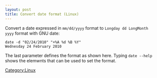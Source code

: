 ```yaml
---
layout: post 
title: Convert date format (Linux)
---
```


Convert a date expressed in `mm/dd/yyyy` format to
`Longday dd LongMonth yyyy` format with GNU date:

    date -d "02/24/2010" "+%A %d %B %Y"
    Wednesday 24 February 2010

The last parameter defines the format as shown here. Typing
`date --help` shows the elemwnts that can be used to set the format.

[Category:Linux](Category:Linux "wikilink")
